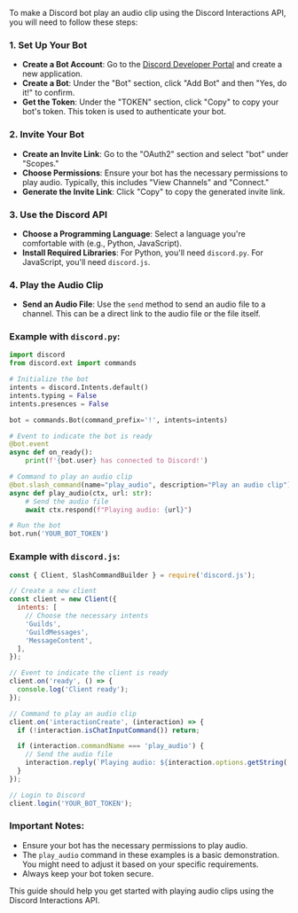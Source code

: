 To make a Discord bot play an audio clip using the Discord Interactions API, you will need to follow these steps:

### 1. **Set Up Your Bot**

- **Create a Bot Account**: Go to the [Discord Developer Portal](https://discord.com/developers/applications) and create a new application.
- **Create a Bot**: Under the "Bot" section, click "Add Bot" and then "Yes, do it!" to confirm.
- **Get the Token**: Under the "TOKEN" section, click "Copy" to copy your bot's token. This token is used to authenticate your bot.

### 2. **Invite Your Bot**

- **Create an Invite Link**: Go to the "OAuth2" section and select "bot" under "Scopes."
- **Choose Permissions**: Ensure your bot has the necessary permissions to play audio. Typically, this includes "View Channels" and "Connect."
- **Generate the Invite Link**: Click "Copy" to copy the generated invite link.

### 3. **Use the Discord API**

- **Choose a Programming Language**: Select a language you're comfortable with (e.g., Python, JavaScript).
- **Install Required Libraries**: For Python, you'll need `discord.py`. For JavaScript, you'll need `discord.js`.

### 4. **Play the Audio Clip**

- **Send an Audio File**: Use the `send` method to send an audio file to a channel. This can be a direct link to the audio file or the file itself.

### Example with `discord.py`:

```python
import discord
from discord.ext import commands

# Initialize the bot
intents = discord.Intents.default()
intents.typing = False
intents.presences = False

bot = commands.Bot(command_prefix='!', intents=intents)

# Event to indicate the bot is ready
@bot.event
async def on_ready():
    print(f'{bot.user} has connected to Discord!')

# Command to play an audio clip
@bot.slash_command(name="play_audio", description="Play an audio clip")
async def play_audio(ctx, url: str):
    # Send the audio file
    await ctx.respond(f"Playing audio: {url}")

# Run the bot
bot.run('YOUR_BOT_TOKEN')
```

### Example with `discord.js`:

```javascript
const { Client, SlashCommandBuilder } = require('discord.js');

// Create a new client
const client = new Client({
  intents: [
    // Choose the necessary intents
    'Guilds',
    'GuildMessages',
    'MessageContent',
  ],
});

// Event to indicate the client is ready
client.on('ready', () => {
  console.log('Client ready');
});

// Command to play an audio clip
client.on('interactionCreate', (interaction) => {
  if (!interaction.isChatInputCommand()) return;

  if (interaction.commandName === 'play_audio') {
    // Send the audio file
    interaction.reply(`Playing audio: ${interaction.options.getString('url')}`);
  }
});

// Login to Discord
client.login('YOUR_BOT_TOKEN');
```

### Important Notes:

- Ensure your bot has the necessary permissions to play audio.
- The `play_audio` command in these examples is a basic demonstration. You might need to adjust it based on your specific requirements.
- Always keep your bot token secure.

This guide should help you get started with playing audio clips using the Discord Interactions API.
